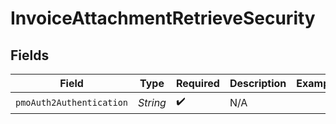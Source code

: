 # InvoiceAttachmentRetrieveSecurity


## Fields

| Field                    | Type                     | Required                 | Description              | Example                  |
| ------------------------ | ------------------------ | ------------------------ | ------------------------ | ------------------------ |
| `pmoAuth2Authentication` | *String*                 | :heavy_check_mark:       | N/A                      |                          |